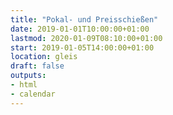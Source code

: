 ```yaml
---
title: "Pokal- und Preisschießen"
date: 2019-01-01T10:00:00+01:00
lastmod: 2020-01-09T08:10:00+01:00
start: 2019-01-05T14:00:00+01:00
location: gleis
draft: false
outputs:
- html
- calendar
---
```

